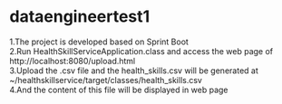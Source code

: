 # dataengineertest1

1.The project is developed based on Sprint Boot  
2.Run HealthSkillServiceApplication.class and access the web page of http://localhost:8080/upload.html  
3.Upload the .csv file and the health_skills.csv will be generated at ~/healthskillservice/target/classes/health_skills.csv  
4.And the content of this file will be displayed in web page  
